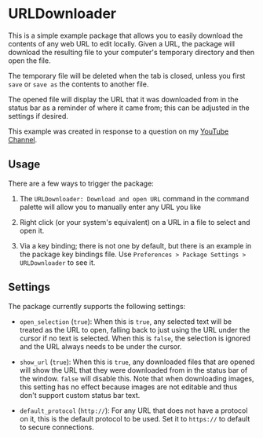 URLDownloader
=============

This is a simple example package that allows you to easily download the
contents of any web URL to edit locally. Given a URL, the package will download
the resulting file to your computer's temporary directory and then open the
file.

The temporary file will be deleted when the tab is closed, unless you first
`save` or `save as` the contents to another file.

The opened file will display the URL that it was downloaded from in the status
bar as a reminder of where it came from; this can be adjusted in the settings
if desired.

This example was created in response to a question on my
[YouTube Channel](https://youtube.com/c/odatnurd).


## Usage

There are a few ways to trigger the package:

1. The `URLDownloader: Download and open URL` command in the command palette
   will allow you to manually enter any URL you like

2. Right click (or your system's equivalent) on a URL in a file to select and
   open it.

3. Via a key binding; there is not one by default, but there is an example in
   the package key bindings file. Use `Preferences > Package Settings > URLDownloader`
   to see it.


## Settings

The package currently supports the following settings:

* `open_selection` (`true`): When this is `true`, any selected text will be
  treated as the URL to open, falling back to just using the URL under the
  cursor if no text is selected. When this is `false`, the selection is ignored
  and the URL always needs to be under the cursor.

* `show_url` (`true`): When this is `true`, any downloaded files that are opened
  will show the URL that they were downloaded from in the status bar of the
  window. `false` will disable this. Note that when downloading images, this
  setting has no effect because images are not editable and thus don't support
  custom status bar text.

* `default_protocol` (`http://`): For any URL that does not have a protocol on
  it, this is the default protocol to be used. Set it to `https://` to default
  to secure connections.